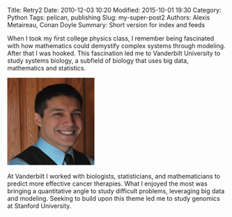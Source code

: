 Title: Retry2
Date: 2010-12-03 10:20
Modified: 2015-10-01 19:30
Category: Python
Tags: pelican, publishing
Slug: my-super-post2
Authors: Alexis Metaireau, Conan Doyle
Summary: Short version for index and feeds

When I took my first college physics class, I remember being fascinated with how mathematics could demystify complex systems through modeling. After that I was hooked. This fascination led me to Vanderbilt University to study systems biology, a subfield of biology that uses big data, mathematics and statistics.

<img src="https://raw.githubusercontent.com/frickp/pelicanSite/master/images/headShot.jpg" width="200" height="200" />

At Vanderbilt I worked with biologists, statisticians, and mathematicians to predict more effective cancer therapies. What I enjoyed the most was bringing a quantitative angle to study difficult problems, leveraging big data and modeling. Seeking to build upon this theme led me to study genomics at Stanford University.

